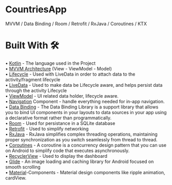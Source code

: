 # CountriesApp
MVVM / Data Binding / Room / Retrofit / RxJava / Coroutines / KTX

# Built With  :hammer_and_wrench:

•	[Kotlin](https://kotlinlang.org/) - The language used in the Project<br/>
•	[MVVM Architecture](https://developer.android.com/topic/architecture?gclsrc=aw.ds&gclid=Cj0KCQjwzqSWBhDPARIsAK38LY_eKkftD-Fw99r1XQ_MZl6-jvmqOl4DNXadMjXYG6MpiQP4vY-8gZQaAoPCEALw_wcB) (View - ViewModel - Model)<br/>
•	[Lifecycle](https://developer.android.com/topic/libraries/architecture/lifecycle) - Used with LiveData in order to attach data to the activity/fragment lifecycle<br/>
•	[LiveData](https://developer.android.com/topic/libraries/architecture/livedata) - Used to make data be Lifecycle aware, and helps persist data through the activity Lifecycle<br/>
•	[ViewModel](https://developer.android.com/topic/libraries/architecture/viewmodel) - UI related data holder, lifecycle aware.<br/>
•	[Navigation](https://developer.android.com/guide/navigation) Component - handle everything needed for in-app navigation.<br/>
• [Data Binding](https://developer.android.com/topic/libraries/data-binding) - The Data Binding Library is a support library that allows you to bind UI components in your layouts to data sources in your app using a declarative format rather than programmatically.<br/>
•	[Room](https://developer.android.com/jetpack/androidx/releases/room) - Used for persistance in a SQLite database<br/>
•	[Retrofit](https://square.github.io/retrofit/) - Used to simplify networking<br/>
•	[RxJava](https://www.geeksforgeeks.org/rxjava-for-android/) - RxJava simplifies complex threading operations, maintaining proper synchronization as you switch seamlessly from thread to thread.<br/>
•	[Coroutines](https://kotlinlang.org/docs/coroutines-overview.html) - A coroutine is a concurrency design pattern that you can use on Android to simplify code that executes asynchronously.<br/>
•	[RecyclerView](https://developer.android.com/reference/kotlin/androidx/recyclerview/widget/RecyclerView) - Used to display the dashboard<br/>
•	[Glide](https://github.com/bumptech/glide) - An image loading and caching library for Android focused on smooth scrolling<br/>
•	[Material](https://github.com/material-components/material-components-android/blob/master/docs/getting-started.md)-Components - Material design components like ripple animation, cardView.<br/>
